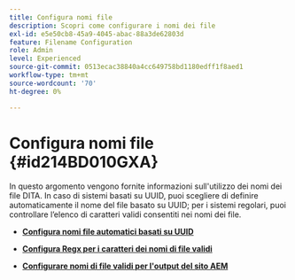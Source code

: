 ```yaml
---
title: Configura nomi file
description: Scopri come configurare i nomi dei file
exl-id: e5e50cb8-45a9-4045-abac-88a3de62803d
feature: Filename Configuration
role: Admin
level: Experienced
source-git-commit: 0513ecac38840a4cc649758bd1180edff1f8aed1
workflow-type: tm+mt
source-wordcount: '70'
ht-degree: 0%

---
```


# Configura nomi file {#id214BD010GXA}

In questo argomento vengono fornite informazioni sull&#39;utilizzo dei nomi dei file DITA. In caso di sistemi basati su UUID, puoi scegliere di definire automaticamente il nome del file basato su UUID; per i sistemi regolari, puoi controllare l’elenco di caratteri validi consentiti nei nomi dei file.

- **[Configura nomi file automatici basati su UUID](conf-auto-uuid-filenames.md)**

- **[Configura Regx per i caratteri dei nomi di file validi](conf-file-names-valid-regx.md)**

- **[Configurare nomi di file validi per l&#39;output del sito AEM](conf-file-names-valid-regx-aem-site-output.md)**
